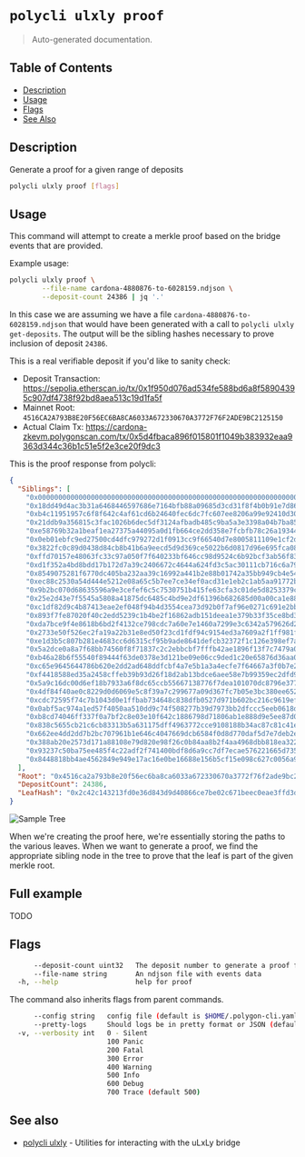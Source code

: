 # `polycli ulxly proof`

> Auto-generated documentation.

## Table of Contents

- [Description](#description)
- [Usage](#usage)
- [Flags](#flags)
- [See Also](#see-also)

## Description

Generate a proof for a given range of deposits

```bash
polycli ulxly proof [flags]
```

## Usage

This command will attempt to create a merkle proof based on the bridge
events that are provided.

Example usage:

```bash
polycli ulxly proof \
        --file-name cardona-4880876-to-6028159.ndjson \
        --deposit-count 24386 | jq '.'
```

In this case we are assuming we have a file
`cardona-4880876-to-6028159.ndjson` that would have been generated
with a call to `polycli ulxly get-deposits`. The output will be the
sibling hashes necessary to prove inclusion of deposit `24386`.

This is a real verifiable deposit if you'd like to sanity check:

- Deposit Transaction: https://sepolia.etherscan.io/tx/0x1f950d076ad534fe588bd6a8f58904395c907df4738f92bd8aea513c19d1fa5f
- Mainnet Root: `4516CA2A793B8E20F56EC6BA8CA6033A672330670A3772F76F2ADE9BC2125150`
- Actual Claim Tx: https://cardona-zkevm.polygonscan.com/tx/0x5d4fbaca896f015801f1049b383932eaa9363d344c36b1c51e5f2e3ce20f9dc3

This is the proof response from polycli:

```json
{
  "Siblings": [
    "0x0000000000000000000000000000000000000000000000000000000000000000",
    "0x18dd49d4ac3b31a6468446597686e7164bfb88a09685d3cd31f8f4b0b91e7d86",
    "0xb4c11951957c6f8f642c4af61cd6b24640fec6dc7fc607ee8206a99e92410d30",
    "0x21ddb9a356815c3fac1026b6dec5df3124afbadb485c9ba5a3e3398a04b7ba85",
    "0xe58769b32a1beaf1ea27375a44095a0d1fb664ce2dd358e7fcbfb78c26a19344",
    "0x0eb01ebfc9ed27500cd4dfc979272d1f0913cc9f66540d7e8005811109e1cf2d",
    "0x3822fc0c89d0438d84cb8b41b6a9eecd5d9d369ce5022b6d0817d96e695fca08",
    "0xffd70157e48063fc33c97a050f7f640233bf646cc98d9524c6b92bcf3ab56f83",
    "0xd1f352a4bd8bdd17b172d7a39c2406672c4644a624fd3c5ac30111cb716c6a79",
    "0x8549075281f6770dc405ba232aa39c16992a441b2e88b01742a35bb949cb4e54",
    "0xec88c2530a54d444e5212e08a65c5b7ee7ce34ef0acd31e1eb2c1ab5aa91772b",
    "0x9b2bc070d68635596a9e3cefef6c5c7530751b415fe63cfa3c01de5d8253379c",
    "0x25e2d43e7f5545a5808a41875dc6485c4bd9e2df61396b682685d00a00ca1e88",
    "0xc1df82d9c4b87413eae2ef048f94b4d3554cea73d92b0f7af96e0271c691e2bb",
    "0x893f7fe87020f40c2edd5239c1b4be2f16862adb151deea1e379b33f35ce8bd3",
    "0xda7bce9f4e8618b6bd2f4132ce798cdc7a60e7e1460a7299e3c6342a579626d2",
    "0x2733e50f526ec2fa19a22b31e8ed50f23cd1fdf94c9154ed3a7609a2f1ff981f",
    "0xe1d3b5c807b281e4683cc6d6315cf95b9ade8641defcb32372f1c126e398ef7a",
    "0x5a2dce0a8a7f68bb74560f8f71837c2c2ebbcbf7fffb42ae1896f13f7c7479a0",
    "0xb46a28b6f55540f89444f63de0378e3d121be09e06cc9ded1c20e65876d36aa0",
    "0xc65e9645644786b620e2dd2ad648ddfcbf4a7e5b1a3a4ecfe7f64667a3f0b7e2",
    "0xf4418588ed35a2458cffeb39b93d26f18d2ab13bdce6aee58e7b99359ec2dfd9",
    "0x5a9c16dc00d6ef18b7933a6f8dc65ccb55667138776f7dea101070dc8796e377",
    "0x4df84f40ae0c8229d0d6069e5c8f39a7c299677a09d367fc7b05e3bc380ee652",
    "0xcdc72595f74c7b1043d0e1ffbab734648c838dfb0527d971b602bc216c9619ef",
    "0x0abf5ac974a1ed57f4050aa510dd9c74f508277b39d7973bb2dfccc5eeb0618d",
    "0xb8cd74046ff337f0a7bf2c8e03e10f642c1886798d71806ab1e888d9e5ee87d0",
    "0x838c5655cb21c6cb83313b5a631175dff4963772cce9108188b34ac87c81c41e",
    "0x662ee4dd2dd7b2bc707961b1e646c4047669dcb6584f0d8d770daf5d7e7deb2e",
    "0x388ab20e2573d171a88108e79d820e98f26c0b84aa8b2f4aa4968dbb818ea322",
    "0x93237c50ba75ee485f4c22adf2f741400bdf8d6a9cc7df7ecae576221665d735",
    "0x8448818bb4ae4562849e949e17ac16e0be16688e156b5cf15e098c627c0056a9"
  ],
  "Root": "0x4516ca2a793b8e20f56ec6ba8ca6033a672330670a3772f76f2ade9bc2125150",
  "DepositCount": 24386,
  "LeafHash": "0x2c42c143213fd0e36d843d9d40866ce7be02c671beec0eae3ffd3d2638acc87c"
}
```

![Sample Tree](./tree-diagram.png)

When we're creating the proof here, we're essentially storing the paths to the
various leaves. When we want to generate a proof, we find the appropriate sibling
node in the tree to prove that the leaf is part of the given merkle root.

## Full example

TODO
## Flags

```bash
      --deposit-count uint32   The deposit number to generate a proof for
      --file-name string       An ndjson file with events data
  -h, --help                   help for proof
```

The command also inherits flags from parent commands.

```bash
      --config string   config file (default is $HOME/.polygon-cli.yaml)
      --pretty-logs     Should logs be in pretty format or JSON (default true)
  -v, --verbosity int   0 - Silent
                        100 Panic
                        200 Fatal
                        300 Error
                        400 Warning
                        500 Info
                        600 Debug
                        700 Trace (default 500)
```

## See also

- [polycli ulxly](polycli_ulxly.md) - Utilities for interacting with the uLxLy bridge
